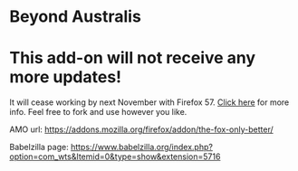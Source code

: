 # Beyond Australis

# This add-on will not receive any more updates!
It will cease working by next November with Firefox 57. <a href="http://fasezero.com/lastnotice.html">Click here</a> for more info. Feel free to fork and use however you like.

AMO url: https://addons.mozilla.org/firefox/addon/the-fox-only-better/

Babelzilla page: https://www.babelzilla.org/index.php?option=com_wts&Itemid=0&type=show&extension=5716
